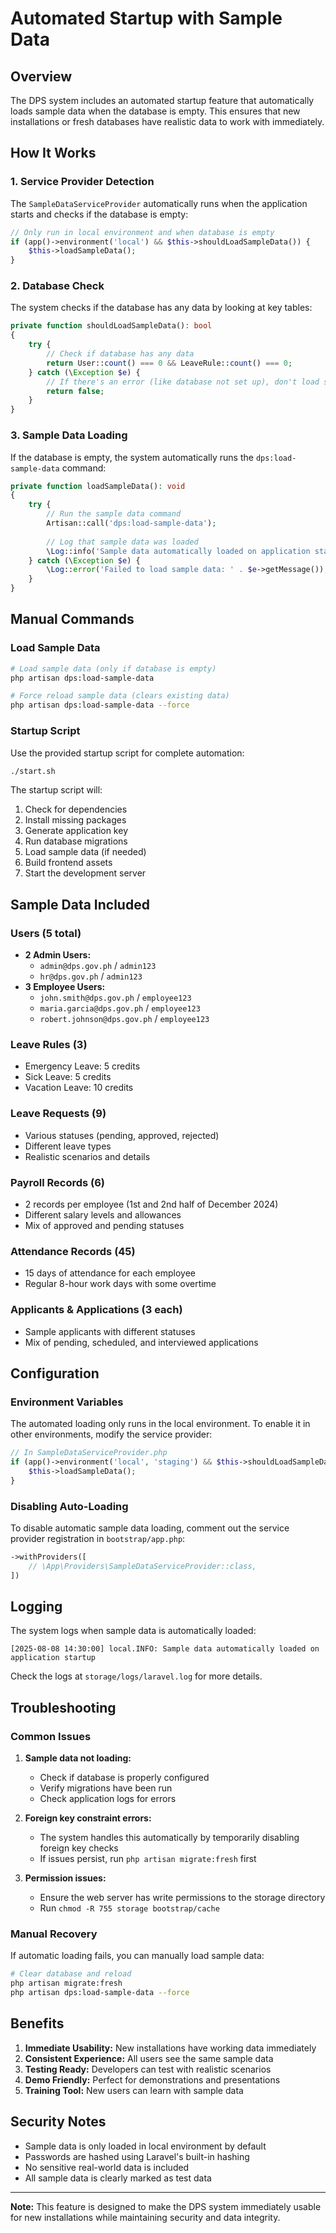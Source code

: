 # Automated Startup with Sample Data

## Overview

The DPS system includes an automated startup feature that automatically loads sample data when the database is empty. This ensures that new installations or fresh databases have realistic data to work with immediately.

## How It Works

### 1. Service Provider Detection

The `SampleDataServiceProvider` automatically runs when the application starts and checks if the database is empty:

```php
// Only run in local environment and when database is empty
if (app()->environment('local') && $this->shouldLoadSampleData()) {
    $this->loadSampleData();
}
```

### 2. Database Check

The system checks if the database has any data by looking at key tables:

```php
private function shouldLoadSampleData(): bool
{
    try {
        // Check if database has any data
        return User::count() === 0 && LeaveRule::count() === 0;
    } catch (\Exception $e) {
        // If there's an error (like database not set up), don't load sample data
        return false;
    }
}
```

### 3. Sample Data Loading

If the database is empty, the system automatically runs the `dps:load-sample-data` command:

```php
private function loadSampleData(): void
{
    try {
        // Run the sample data command
        Artisan::call('dps:load-sample-data');
        
        // Log that sample data was loaded
        \Log::info('Sample data automatically loaded on application startup');
    } catch (\Exception $e) {
        \Log::error('Failed to load sample data: ' . $e->getMessage());
    }
}
```

## Manual Commands

### Load Sample Data

```bash
# Load sample data (only if database is empty)
php artisan dps:load-sample-data

# Force reload sample data (clears existing data)
php artisan dps:load-sample-data --force
```

### Startup Script

Use the provided startup script for complete automation:

```bash
./start.sh
```

The startup script will:
1. Check for dependencies
2. Install missing packages
3. Generate application key
4. Run database migrations
5. Load sample data (if needed)
6. Build frontend assets
7. Start the development server

## Sample Data Included

### Users (5 total)
- **2 Admin Users:**
  - `admin@dps.gov.ph` / `admin123`
  - `hr@dps.gov.ph` / `admin123`
- **3 Employee Users:**
  - `john.smith@dps.gov.ph` / `employee123`
  - `maria.garcia@dps.gov.ph` / `employee123`
  - `robert.johnson@dps.gov.ph` / `employee123`

### Leave Rules (3)
- Emergency Leave: 5 credits
- Sick Leave: 5 credits
- Vacation Leave: 10 credits

### Leave Requests (9)
- Various statuses (pending, approved, rejected)
- Different leave types
- Realistic scenarios and details

### Payroll Records (6)
- 2 records per employee (1st and 2nd half of December 2024)
- Different salary levels and allowances
- Mix of approved and pending statuses

### Attendance Records (45)
- 15 days of attendance for each employee
- Regular 8-hour work days with some overtime

### Applicants & Applications (3 each)
- Sample applicants with different statuses
- Mix of pending, scheduled, and interviewed applications

## Configuration

### Environment Variables

The automated loading only runs in the local environment. To enable it in other environments, modify the service provider:

```php
// In SampleDataServiceProvider.php
if (app()->environment('local', 'staging') && $this->shouldLoadSampleData()) {
    $this->loadSampleData();
}
```

### Disabling Auto-Loading

To disable automatic sample data loading, comment out the service provider registration in `bootstrap/app.php`:

```php
->withProviders([
    // \App\Providers\SampleDataServiceProvider::class,
])
```

## Logging

The system logs when sample data is automatically loaded:

```
[2025-08-08 14:30:00] local.INFO: Sample data automatically loaded on application startup
```

Check the logs at `storage/logs/laravel.log` for more details.

## Troubleshooting

### Common Issues

1. **Sample data not loading:**
   - Check if database is properly configured
   - Verify migrations have been run
   - Check application logs for errors

2. **Foreign key constraint errors:**
   - The system handles this automatically by temporarily disabling foreign key checks
   - If issues persist, run `php artisan migrate:fresh` first

3. **Permission issues:**
   - Ensure the web server has write permissions to the storage directory
   - Run `chmod -R 755 storage bootstrap/cache`

### Manual Recovery

If automatic loading fails, you can manually load sample data:

```bash
# Clear database and reload
php artisan migrate:fresh
php artisan dps:load-sample-data --force
```

## Benefits

1. **Immediate Usability:** New installations have working data immediately
2. **Consistent Experience:** All users see the same sample data
3. **Testing Ready:** Developers can test with realistic scenarios
4. **Demo Friendly:** Perfect for demonstrations and presentations
5. **Training Tool:** New users can learn with sample data

## Security Notes

- Sample data is only loaded in local environment by default
- Passwords are hashed using Laravel's built-in hashing
- No sensitive real-world data is included
- All sample data is clearly marked as test data

---

**Note:** This feature is designed to make the DPS system immediately usable for new installations while maintaining security and data integrity.
